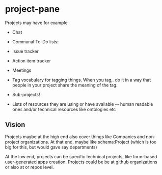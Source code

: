 # project-pane
Projects may have for example

- Chat
- Communal To-Do lists:
- Issue tracker
- Action item tracker
- Meetings
- Tag vocabulary for tagging things.  When you tag,. do it in a way that people in your project share the meaning of the tag.
- Sub-projects!

- Lists of resources they are using or have available -- human readable ones and/or technical resources like ontologies etc

## Vision

Projects maybe at the high end also cover things like Companies and  non-project organizations.  At that end,
maybe like schema:Project (which is too big for this, but would gave say departments)

At the low end, projects can be specific technical projects, like  form-based user-generated apps creation.
Projects could be be at github organizations or also at or repos level.
